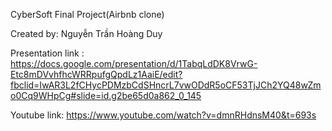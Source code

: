 CyberSoft Final Project(Airbnb clone)

Created by: Nguyễn Trần Hoàng Duy

Presentation link : https://docs.google.com/presentation/d/1TabqLdDK8VrwG-Etc8mDVvhfhcWRRpufgQpdLz1AaiE/edit?fbclid=IwAR3L2fCHycPDMzbCdSHncrL7vwODdR5oCF53TjJCh2YQ48wZmo0Cq9WHpCg#slide=id.g2be65d0a862_0_145

Youtube link: https://www.youtube.com/watch?v=dmnRHdnsM40&t=693s
